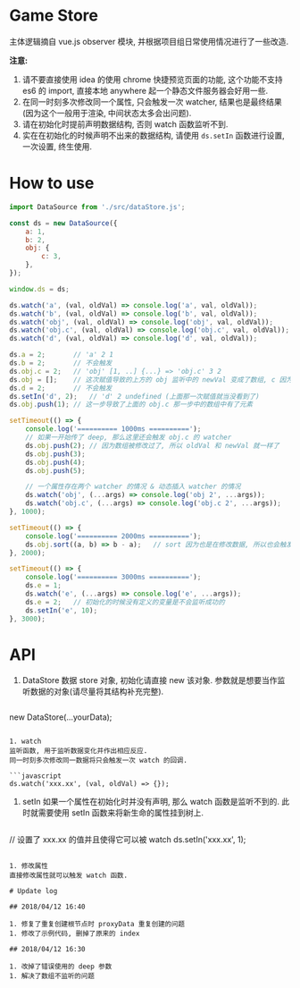 
# Game Store

主体逻辑摘自 vue.js observer 模块, 并根据项目组日常使用情况进行了一些改造.

__注意:__

1. 请不要直接使用 idea 的使用 chrome 快捷预览页面的功能, 这个功能不支持 es6 的 import, 直接本地 anywhere 起一个静态文件服务器会好用一些.
1. 在同一时刻多次修改同一个属性, 只会触发一次 watcher, 结果也是最终结果(因为这个一般用于渲染, 中间状态太多会出问题).
1. 请在初始化时提前声明数据结构, 否则 watch 函数监听不到.
1. 实在在初始化的时候声明不出来的数据结构, 请使用 `ds.setIn` 函数进行设置, 一次设置, 终生使用.

# How to use

```javascript
import DataSource from './src/dataStore.js';

const ds = new DataSource({
    a: 1,
    b: 2,
    obj: {
        c: 3,
    },
});

window.ds = ds;

ds.watch('a', (val, oldVal) => console.log('a', val, oldVal));          // 可以被触发
ds.watch('b', (val, oldVal) => console.log('b', val, oldVal));          // 可以被触发
ds.watch('obj', (val, oldVal) => console.log('obj', val, oldVal));      // 可以被触发 (也会被子元素的修改触发)
ds.watch('obj.c', (val, oldVal) => console.log('obj.c', val, oldVal));  // 可以被触发
ds.watch('d', (val, oldVal) => console.log('d', val, oldVal));          // 分情况(这个地方刚才写错了字, 差点以为自己有错)

ds.a = 2;       // 'a' 2 1
ds.b = 2;       // 不会触发
ds.obj.c = 2;   // 'obj' [1, ..] {...} => 'obj.c' 3 2
ds.obj = [];    // 这次赋值导致的上方的 obj 监听中的 newVal 变成了数组, c 因为父元素被覆盖了, 所以自己也变成了 undfined
ds.d = 2;       // 不会触发
ds.setIn('d', 2);   // 'd' 2 undefined (上面那一次赋值就当没看到了)
ds.obj.push(1); // 这一步导致了上面的 obj.c 那一步中的数组中有了元素

setTimeout(() => {
    console.log('========== 1000ms ==========');
    // 如果一开始传了 deep, 那么这里还会触发 obj.c 的 watcher
    ds.obj.push(2); // 因为数组被修改过了, 所以 oldVal 和 newVal 就一样了
    ds.obj.push(3);
    ds.obj.push(4);
    ds.obj.push(5);

    // 一个属性存在两个 watcher 的情况 & 动态插入 watcher 的情况
    ds.watch('obj', (...args) => console.log('obj 2', ...args));        // 因为声明的晚, 所以会在下次改变时执行
    ds.watch('obj.c', (...args) => console.log('obj.c 2', ...args));
}, 1000);

setTimeout(() => {
    console.log('========== 2000ms ==========');
    ds.obj.sort((a, b) => b - a);   // sort 因为也是在修改数据, 所以也会触发变化, 而且因为做了合并, 只会输出最后的结果
}, 2000);

setTimeout(() => {
    console.log('========== 3000ms ==========');
    ds.e = 1;
    ds.watch('e', (...args) => console.log('e', ...args));
    ds.e = 2;   // 初始化的时候没有定义的变量是不会监听成功的
    ds.setIn('e', 10);
}, 3000);
```

# API

1. DataStore
   数据 store 对象, 初始化请直接 new 该对象.
   参数就是想要当作监听数据的对象(请尽量将其结构补充完整).

   ```javascript
new DataStore(...yourData);
   ```

1. watch
   监听函数, 用于监听数据变化并作出相应反应.
   同一时刻多次修改同一数据将只会触发一次 watch 的回调.

   ```javascript
ds.watch('xxx.xx', (val, oldVal) => {});
   ```

1. setIn
   如果一个属性在初始化时并没有声明, 那么 watch 函数是监听不到的.
   此时就需要使用 setIn 函数来将新生命的属性挂到树上.

   ```javascript
// 设置了 xxx.xx 的值并且使得它可以被 watch
ds.setIn('xxx.xx', 1);
   ```

1. 修改属性
   直接修改属性就可以触发 watch 函数.

# Update log

## 2018/04/12 16:40

1. 修复了重复创建根节点时 proxyData 重复创建的问题
1. 修改了示例代码, 删掉了原来的 index

## 2018/04/12 16:30

1. 改掉了错误使用的 deep 参数
1. 解决了数组不监听的问题
